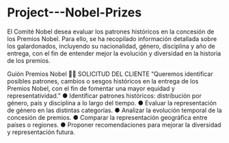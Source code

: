 # Project---Nobel-Prizes
El Comité Nobel desea evaluar los patrones históricos en la concesión de los Premios Nobel. Para ello, se ha recopilado información detallada sobre los galardonados, incluyendo su nacionalidad, género, disciplina y año de entrega, con el fin de entender mejor la evolución y diversidad en la historia de los premios.

Guión Premios Nobel
👨💼 SOLICITUD DEL CLIENTE
“Queremos identificar posibles patrones, cambios o sesgos históricos en la entrega de los
Premios Nobel, con el fin de fomentar una mayor equidad y representatividad.”
● Identificar patrones históricos: distribución por género, país y disciplina a lo largo del
tiempo.
● Evaluar la representación de género en las distintas categorías.
● Analizar la evolución temporal de la concesión de premios.
● Comparar la representación geográfica entre países o regiones.
● Proponer recomendaciones para mejorar la diversidad y representación futura.
